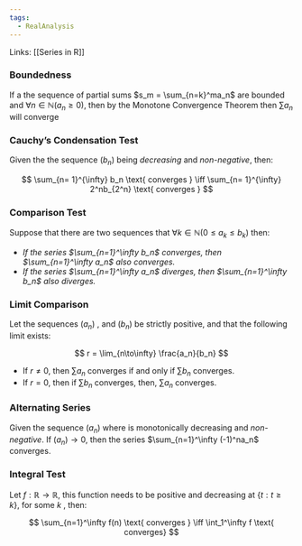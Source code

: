 ```yaml
---
tags:
  - RealAnalysis
---
```

Links: [[Series in R]]
### Boundedness

If a the sequence of partial sums $s_m = \sum_{n=k}^ma_n$ are bounded and $\forall n \in\mathbb{N}(a_n\geq0)$, then by the Monotone Convergence Theorem then $\sum a_n$ will converge

### **Cauchy’s Condensation Test**

Given the the sequence $(b_n)$ being _decreasing_ and _non-negative_, then:

$$ \sum_{n= 1}^{\infty} b_n \text{ converges } \iff \sum_{n= 1}^{\infty} 2^nb_{2^n} \text{ converges } $$

### Comparison Test

Suppose that there are two sequences that $\forall k \in \mathbb{N(}0 \leq a_k\leq b_k)$ then:

- _If the series $\sum_{n=1}^\infty b_n$ converges, then $\sum_{n=1}^\infty a_n$ also converges._
- _If the series $\sum_{n=1}^\infty a_n$ diverges, then $\sum_{n=1}^\infty b_n$ also diverges._

### Limit Comparison

Let the sequences $(a_n)$ , and $(b_n)$ be strictly positive, and that the following limit exists:

$$ r = \lim_{n\to\infty} \frac{a_n}{b_n} $$

- If $r \neq 0$, then $\sum a_n$ converges if and only if $\sum b_n$ converges.
- If $r = 0$, then if $\sum b_n$ converges, then, $\sum a_n$ converges.

### Alternating Series

Given the sequence $(a_n)$ where is monotonically decreasing and _non-negative_. If $(a_n) \to 0$, then the series $\sum_{n=1}^\infty (-1)^na_n$ converges.

### Integral Test

Let $f: \mathbb{R} \to \mathbb{R}$, this function needs to be positive and decreasing at $\{t: t\geq k \}$, for some $k$ , then:

$$ \sum_{n=1}^\infty f(n) \text{ converges } \iff \int_1^\infty f \text{ converges} $$